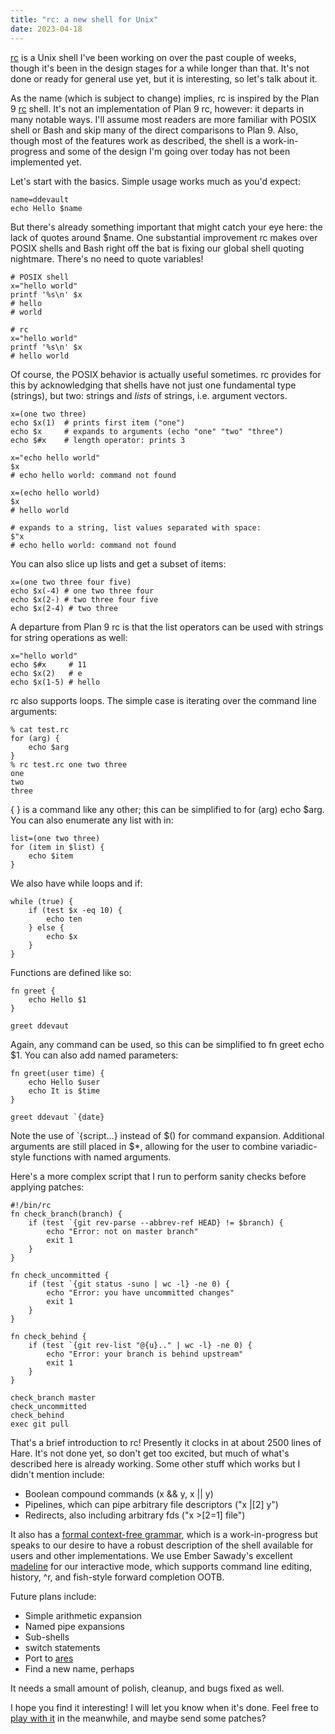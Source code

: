 ```yaml
---
title: "rc: a new shell for Unix"
date: 2023-04-18
---
```


[rc] is a Unix shell I've been working on over the past couple of weeks, though
it's been in the design stages for a while longer than that. It's not done or
ready for general use yet, but it is interesting, so let's talk about it.

[rc]: https://git.sr.ht/~sircmpwn/rc

As the name (which is subject to change) implies, rc is inspired by the Plan 9
[rc][plan9] shell. It's not an implementation of Plan 9 rc, however: it departs
in many notable ways. I'll assume most readers are more familiar with POSIX
shell or Bash and skip many of the direct comparisons to Plan 9. Also, though
most of the features work as described, the shell is a work-in-progress and some
of the design I'm going over today has not been implemented yet.

[plan9]: http://man.9front.org/1/rc

Let's start with the basics. Simple usage works much as you'd expect:

```
name=ddevault
echo Hello $name
```

But there's already something important that might catch your eye here: the lack
of quotes around $name. One substantial improvement rc makes over POSIX shells
and Bash right off the bat is fixing our global shell quoting nightmare. There's
no need to quote variables!

```
# POSIX shell
x="hello world"
printf '%s\n' $x
# hello
# world

# rc
x="hello world"
printf '%s\n' $x
# hello world
```

Of course, the POSIX behavior is actually useful sometimes. rc provides for this
by acknowledging that shells have not just one fundamental type (strings), but
two: strings and *lists* of strings, i.e. argument vectors.

```
x=(one two three)
echo $x(1)  # prints first item ("one")
echo $x     # expands to arguments (echo "one" "two" "three")
echo $#x    # length operator: prints 3

x="echo hello world"
$x
# echo hello world: command not found

x=(echo hello world)
$x
# hello world

# expands to a string, list values separated with space:
$"x
# echo hello world: command not found
```

You can also slice up lists and get a subset of items:

```
x=(one two three four five)
echo $x(-4) # one two three four
echo $x(2-) # two three four five
echo $x(2-4) # two three
```

A departure from Plan 9 rc is that the list operators can be used with strings
for string operations as well:

```
x="hello world"
echo $#x     # 11
echo $x(2)   # e
echo $x(1-5) # hello
```

rc also supports loops. The simple case is iterating over the command line
arguments:

```
% cat test.rc 
for (arg) {
	echo $arg
}
% rc test.rc one two three 
one
two
three
```

{ } is a command like any other; this can be simplified to for (arg) echo
$arg. You can also enumerate any list with in:

```
list=(one two three)
for (item in $list) {
	echo $item
}
```

We also have while loops and if:

```
while (true) {
	if (test $x -eq 10) {
		echo ten
	} else {
		echo $x
	}
}
```

Functions are defined like so:

```
fn greet {
	echo Hello $1
}

greet ddevaut
```

Again, any command can be used, so this can be simplified to fn greet echo $1.
You can also add named parameters:

```
fn greet(user time) {
	echo Hello $user
	echo It is $time
}

greet ddevaut `{date}
```

Note the use of `{script...} instead of $() for command expansion. Additional
arguments are still placed in $*, allowing for the user to combine
variadic-style functions with named arguments.

Here's a more complex script that I run to perform sanity checks before applying
patches:

```
#!/bin/rc
fn check_branch(branch) {
	if (test `{git rev-parse --abbrev-ref HEAD} != $branch) {
		echo "Error: not on master branch"
		exit 1
	}
}

fn check_uncommitted {
	if (test `{git status -suno | wc -l} -ne 0) {
		echo "Error: you have uncommitted changes"
		exit 1
	}
}

fn check_behind {
	if (test `{git rev-list "@{u}.." | wc -l} -ne 0) {
		echo "Error: your branch is behind upstream"
		exit 1
	}
}

check_branch master
check_uncommitted
check_behind
exec git pull
```

That's a brief introduction to rc! Presently it clocks in at about 2500 lines of
Hare. It's not done yet, so don't get too excited, but much of what's described
here is already working. Some other stuff which works but I didn't mention
include:

- Boolean compound commands (x && y, x || y)
- Pipelines, which can pipe arbitrary file descriptors ("x |[2] y")
- Redirects, also including arbitrary fds ("x >[2=1] file")

It also has a [formal context-free grammar][grammar], which is a
work-in-progress but speaks to our desire to have a robust description of the
shell available for users and other implementations. We use Ember Sawady's
excellent [madeline][made] for our interactive mode, which supports command line
editing, history, ^r, and fish-style forward completion OOTB.

[grammar]: https://git.sr.ht/~sircmpwn/rc/tree/master/item/doc/grammar.txt
[made]: https://git.d2evs.net/~ecs/madeline/

Future plans include:

- Simple arithmetic expansion
- Named pipe expansions
- Sub-shells
- switch statements
- Port to [ares](https://ares-os.org)
- Find a new name, perhaps

It needs a small amount of polish, cleanup, and bugs fixed as well.

I hope you find it interesting! I will let you know when it's done. Feel free
to [play with it][rc] in the meanwhile, and maybe send some patches?
